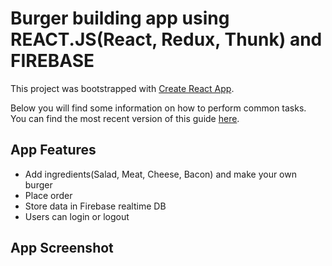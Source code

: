 Burger building app using REACT.JS(React, Redux, Thunk) and FIREBASE
=======
This project was bootstrapped with [Create React App](https://github.com/facebookincubator/create-react-app).

Below you will find some information on how to perform common tasks.<br>
You can find the most recent version of this guide [here](https://github.com/facebookincubator/create-react-app/blob/master/packages/react-scripts/template/README.md).

## App Features

- Add ingredients(Salad, Meat, Cheese, Bacon) and make your own burger
- Place order
- Store data in Firebase realtime DB
- Users can login or logout

## App Screenshot

